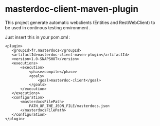 masterdoc-client-maven-plugin
=============================

This project generate automatic webclients (Entities and RestWebClient) to be used in continous testing environment .


Just insert this in your pom.xml :
```
<plugin>
   <groupId>fr.masterdocs</groupId>
   <artifactId>masterdoc-client-maven-plugin</artifactId>
   <version>1.0-SNAPSHOT</version>
   <executions>
       <execution>
           <phase>compile</phase>
           <goals>
               <goal>masterdoc-client</goal>
           </goals>
       </execution>
   </executions>
   <configuration>
       <masterdocsFilePath>
           PATH_OF_THE_JSON_FILE/masterdocs.json
       </masterdocsFilePath>
   </configuration>
</plugin>
```
